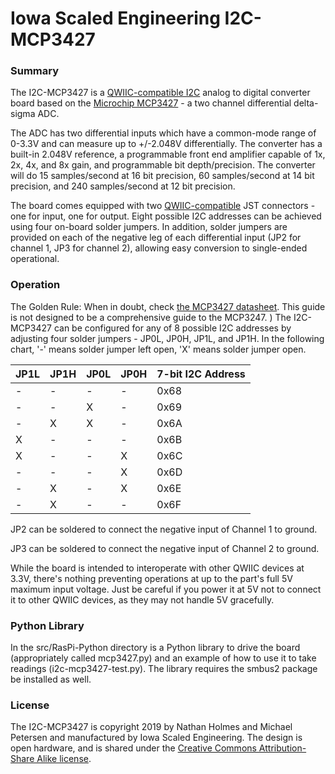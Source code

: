 # Iowa Scaled Engineering I2C-MCP3427

### Summary

The I2C-MCP3427 is a [QWIIC-compatible I2C](https://www.sparkfun.com/qwiic) analog to digital converter board based
on the [Microchip MCP3427](https://www.microchip.com/wwwproducts/en/MCP3427) - a two channel
differential delta-sigma ADC.

The ADC has two differential inputs which have a common-mode range of 0-3.3V and can measure up to 
+/-2.048V differentially.  The converter has a built-in 2.048V reference, a programmable front end
amplifier capable of 1x, 2x, 4x, and 8x gain, and programmable bit depth/precision.  The converter 
will do 15 samples/second at 16 bit precision,  60 samples/second at 14 bit precision, and 240 
samples/second at 12 bit precision.

The board comes equipped with two [QWIIC-compatible](https://www.sparkfun.com/qwiic) JST connectors - one
for input, one for output.  Eight possible I2C addresses can be achieved using four on-board solder
jumpers.  In addition, solder jumpers are provided on each of the negative leg of each differential input (JP2 for
channel 1, JP3 for channel 2), allowing easy conversion to single-ended operational.

### Operation

The Golden Rule:  When in doubt, check [the MCP3427
datasheet](https://www.microchip.com/wwwproducts/en/MCP3427).  This guide is not
designed to be a comprehensive guide to the MCP3247.
)
The I2C-MCP3427 can be configured for any of 8 possible I2C addresses by adjusting four solder jumpers - 
JP0L, JP0H, JP1L, and JP1H.  In the following chart, '-' means solder jumper left open, 'X' means solder jumper open.

| JP1L | JP1H | JP0L | JP0H | 7-bit I2C Address |
|------|------|------|------|-------------------|
|  -   |  -   |  -   |  -   | 0x68              |
|  -   |  -   |  X   |  -   | 0x69              |
|  -   |  X   |  X   |  -   | 0x6A              |
|  X   |  -   |  -   |  -   | 0x6B              |
|  X   |  -   |  -   |  X   | 0x6C              |
|  -   |  -   |  -   |  X   | 0x6D              |
|  -   |  X   |  -   |  X   | 0x6E              |
|  -   |  X   |  -   |  -   | 0x6F              |

JP2 can be soldered to connect the negative input of Channel 1 to ground.

JP3 can be soldered to connect the negative input of Channel 2 to ground.

While the board is intended to interoperate with other QWIIC devices at 3.3V, there's nothing preventing operations at up to the
part's full 5V maximum input voltage.  Just be careful if you power it at 5V not to connect it to other QWIIC devices, as they may
not handle 5V gracefully.

### Python Library

In the src/RasPi-Python directory is a Python library to drive the board (appropriately called mcp3427.py) and an example of how to use
it to take readings (i2c-mcp3427-test.py).  The library requires the smbus2 package be installed as well.

### License

The I2C-MCP3427 is copyright 2019 by Nathan Holmes and Michael Petersen and manufactured by Iowa
Scaled Engineering.  The design is open hardware, and is shared under the
[Creative Commons Attribution-Share Alike
license](https://creativecommons.org/licenses/by-sa/4.0/legalcode).
